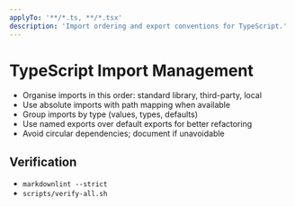 ```yaml
---
applyTo: '**/*.ts, **/*.tsx'
description: 'Import ordering and export conventions for TypeScript.'
---
```


# TypeScript Import Management

- Organise imports in this order: standard library, third-party, local
- Use absolute imports with path mapping when available
- Group imports by type (values, types, defaults)
- Use named exports over default exports for better refactoring
- Avoid circular dependencies; document if unavoidable

## Verification

- `markdownlint --strict`
- `scripts/verify-all.sh`
